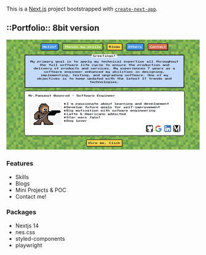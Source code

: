 This is a [Next.js](https://nextjs.org/) project bootstrapped with [`create-next-app`](https://github.com/vercel/next.js/tree/canary/packages/create-next-app).

## ::Portfolio:: 8bit version

![alt text](screenshot-web1.png)

### Features

- Skills
- Blogs
- Mini Projects & POC
- Contact me!

### Packages

- Nextjs 14
- nes.css
- styled-components
- playwright
